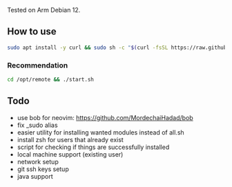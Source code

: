 Tested on Arm Debian 12.

## How to use

```sh
sudo apt install -y curl && sudo sh -c "$(curl -fsSL https://raw.githubusercontent.com/xy69/remote/main/install.sh)"
```

### Recommendation

```sh
cd /opt/remote && ./start.sh
```

## Todo

- use bob for neovim: https://github.com/MordechaiHadad/bob
- fix _sudo alias
- easier utility for installing wanted modules instead of all.sh
- install zsh for users that already exist
- script for checking if things are successfully installed
- local machine support (existing user)
- network setup
- git ssh keys setup
- java support
